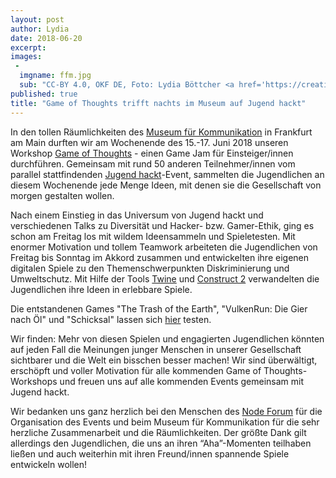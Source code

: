 ```yaml
---
layout: post
author: Lydia
date: 2018-06-20
excerpt: 
images:
 - 
  imgname: ffm.jpg
  sub: "CC-BY 4.0, OKF DE, Foto: Lydia Böttcher <a href='https://creativecommons.org/licenses/by/4.0/deed.de'</a>"
published: true
title: "Game of Thoughts trifft nachts im Museum auf Jugend hackt"
---
```


In den tollen Räumlichkeiten des [Museum für Kommunikation](http://www.mfk-frankfurt.de/) in Frankfurt am Main durften wir am Wochenende des 15.-17. Juni 2018 unseren Workshop [Game of Thoughts](https://demokratielabore.de/workshops/game-of-thoughts) - einen Game Jam für Einsteiger/innen durchführen. Gemeinsam mit rund 50 anderen Teilnehmer/innen vom parallel stattfindenden [Jugend hackt](https://jugendhackt.org)-Event, sammelten die Jugendlichen an diesem Wochenende jede Menge Ideen, mit denen sie die Gesellschaft von morgen gestalten wollen. 

Nach einem Einstieg in das Universum von Jugend hackt und verschiedenen Talks zu Diversität und Hacker- bzw. Gamer-Ethik, ging es schon am Freitag los mit wildem Ideensammeln und Spieletesten. Mit enormer Motivation und tollem Teamwork arbeiteten die Jugendlichen von Freitag bis Sonntag im Akkord zusammen und entwickelten ihre eigenen digitalen Spiele zu den Themenschwerpunkten Diskriminierung und Umweltschutz. Mit Hilfe der Tools [Twine](https://twinery.org) und [Construct 2](http://www.construct2.com/) verwandelten die Jugendlichen ihre Ideen in erlebbare Spiele.

Die entstandenen Games "The Trash of the Earth", "VulkenRun: Die Gier nach Öl" und "Schicksal"
lassen sich [hier](https://hackdash.org/dashboards/jhffm2018) testen.

Wir finden: Mehr von diesen Spielen und engagierten Jugendlichen könnten auf jeden Fall die Meinungen junger Menschen in unserer Gesellschaft sichtbarer und die Welt ein bisschen besser machen! Wir sind überwältigt, erschöpft und voller Motivation für alle kommenden Game of Thoughts-Workshops und freuen uns auf alle kommenden Events gemeinsam mit Jugend hackt. 

Wir bedanken uns ganz herzlich bei den Menschen des [Node Forum](https://nodeforum.org/) für die Organisation des Events und beim Museum für Kommunikation für die sehr herzliche Zusammenarbeit und die Räumlichkeiten. Der größte Dank gilt allerdings den Jugendlichen, die uns an ihren “Aha”-Momenten teilhaben ließen und auch weiterhin mit ihren Freund/innen spannende Spiele entwickeln wollen! 